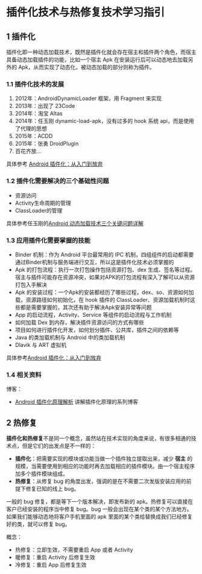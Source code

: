 # 插件化技术与热修复技术学习指引

## 1 插件化

插件化即一种动态加载技术，既然是插件化就会存在宿主和插件两个角色，而宿主具备动态加载插件的功能，比如一个宿主 Apk 在安装运行后可以动态地去加载另外的 Apk，从而实现了动态化，被动态加载的部分则称为插件。

### 1.1 插件化技术的发展

1. 2012年：AndroidDynamicLoader 框架，用 Fragment 来实现
2. 2013年：出现了 23Code
3. 2014年：淘宝 Altas
4. 2014年：任玉刚 dynamic-load-apk，没有过多的 hook 系统 api，而是使用了代理的思想
5. 2015年：ACDD
6. 2015年：张勇 DroidPlugin
7. 百花齐放...

具体参考 [Android 插件化：从入门到放弃](http://www.infoq.com/cn/articles/android-plug-ins-from-entry-to-give-up)

### 1.2 插件化需要解决的三个基础性问题

- 资源访问
- Activity生命周期的管理
- ClassLoader的管理

具体参考任玉刚的[Android 动态加载技术三个关键问题详解](http://www.infoq.com/cn/articles/android-dynamic-loading#rd)

### 1.3 应用插件化需要掌握的技能

- Binder 机制：作为 Android 平台最常用的 IPC 机制，四组组件的启动都需要通过Binder机制与服务端进行交互，所以这是插件化技术必须掌握的
- Apk 的打包流程：执行一次打包操作包括资源打包、dex 生成、签名等过程。宿主与插件可能存在资源冲突，如果对APK的打包流程有深入了解可以从资源打包入手解决
- Apk 的安装过程：一个Apk的安装都经历了哪些过程，dex、so、资源如何加载，资源路径如何初始化，在 hook 插件的 ClassLoader、资源加载机制时这些都是需要掌握的，其次还有助于解决Apk安装异常等问题
- App 的启动流程，Activity、Service 等组件的启动流程与工作机制
- 如何加载 Dex 到内存，解决插件资源访问的方式有哪些
- 项目如何进行插件化开发，如何划分插件、公共库，插件之间的依赖等
- Java 的类加载机制与 Android 中的类加载机制
- Dlavik 与 ART 虚拟机

具体参考[Android 插件化：从入门到放弃](http://www.infoq.com/cn/articles/android-plug-ins-from-entry-to-give-up)

### 1.4 相关资料

博客：

- [Android 插件化原理解析](http://weishu.me/2016/01/28/understand-plugin-framework-overview/) 讲解插件化原理的系列博客

## 2 热修复

**插件化和热修复**不是同一个概念，虽然站在技术实现的角度来说，有很多相通的技术点，但是它们的出发点是不一样的：

- **插件化**：把需要实现的模块或功能当做一个插件独立提取出来，减少 **宿主** 的规模，当需要使用到相应的功能时再去加载相应的插件模块。由一个宿主程序加多个插件模块组成。
- **热修复**：从修复 bug 的角度出发，强调的是在不需要二次发版安装应用的前提下修复已知的线上 bug。

一般的 bug 修复，都是等下一个版本解决，即发布新的 apk。热修复可以直接在客户已经安装的程序当中修复 bug。bug 一般会出现在某个类的某个方法地方。如果我们能够动态地将客户手机里面的 apk 里面的某个类给替换成我们已经修复好的类，就可以修复 bug。

概念：

- 热修复：立即生效，不需要重启 App 或者 Activity
- 暖修复：重启 Activity 后修复生效
- 冷修复：重启 App 后修复生效
